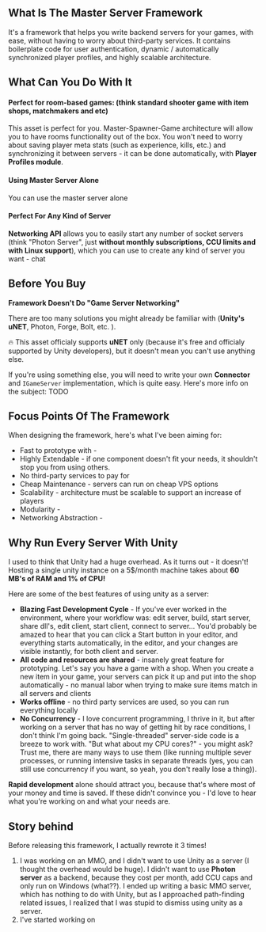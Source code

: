 ## What Is The Master Server Framework

It's a framework that helps you write backend servers for your games, with ease, without having to worry about third-party services. It contains boilerplate code for user authentication, dynamic / automatically synchronized player profiles, and highly scalable architecture. 

## What Can You Do With It 

#### Perfect for room-based games: (think standard shooter game with item shops, matchmakers and etc)
This asset is perfect for you. Master-Spawner-Game architecture will allow you to have rooms functionality out of the box. 
You won't need to worry about saving player meta stats (such as experience, kills, etc.) and synchronizing it between servers - it can be done automatically, with **Player Profiles module**.

#### Using Master Server Alone
You can use the master server alone

#### Perfect For Any Kind of Server

**Networking API** allows you to easily start any number of socket servers (think "Photon Server", just **without monthly subscriptions, CCU limits and with Linux support**), which you can use to create any kind of server you want - chat

## Before You Buy

**Framework Doesn't Do "Game Server Networking"**

There are too many solutions you might already be familiar with (**Unity's uNET**, Photon, Forge, Bolt, etc. ).

:fire: This asset officialy supports **uNET** only (because it's free and officialy supported by Unity developers), but it doesn't mean you can't use anything else. 

If you're using something else, you will need to write your own **Connector** and `IGameServer` implementation, which is quite easy. Here's more info on  the subject: TODO

## Focus Points Of The Framework

When designing the framework, here's what I've been aiming for:
* Fast to prototype with -
* Highly Extendable - if one component doesn't fit your needs, it shouldn't stop you from using others.
* No third-party services to pay for
* Cheap Maintenance - servers can run on cheap VPS options
* Scalability - architecture must be scalable to support an increase of players
* Modularity -
* Networking Abstraction - 

## Why Run Every Server With Unity

I used to think that Unity had a huge overhead. As it turns out - it doesn't! Hosting a single unity instance on a 5$/month machine takes about **60 MB's of RAM and 1% of CPU!**

Here are some of the best features of using unity as a server:
* **Blazing Fast Development Cycle** - If you've ever worked in the environment, where your workflow was: edit server, build, start server, share dll's, edit client, start client, connect to server... You'd probably be amazed to hear that you can click a Start button in your editor, and everything starts automatically, in the editor, and your changes are visible instantly, for both client and server.
* **All code and resources are shared** - insanely great feature for prototyping. Let's say you have a game with a shop. When you create a new item in your game, your servers can pick it up and put into the shop automatically - no manual labor when trying to make sure items match in all servers and clients
* **Works offline** - no third party services are used, so you can run everything locally
* **No Concurrency** - I love concurrent programming, I thrive in it, but after working on a server that has no way of getting hit by race conditions, I don't think I'm going back. "Single-threaded" server-side code is a breeze to work with. "But what about my CPU cores?" - you might ask? Trust me, there are many ways to use them (like running multiple sever processes, or running intensive tasks in separate threads (yes, you can still use concurrency if you want, so yeah, you don't really lose a thing)).

**Rapid development** alone should attract you, because that's where most of your money and time is saved. If these didn't convince you - I'd love to hear what you're working on and what your needs are. 

## Story behind
Before releasing this framework, I actually rewrote it 3 times!

1. I was working on an MMO, and I didn't want to use Unity as a server (I thought the overhead would be huge). I didn't want to use **Photon server** as a backend, because they cost per month, add CCU caps and only run on Windows (what??). I ended up writing a basic MMO server, which has nothing to do with Unity, but as I approached path-finding related issues, I realized that I was stupid to dismiss using unity as a server.
2. I've started working on 